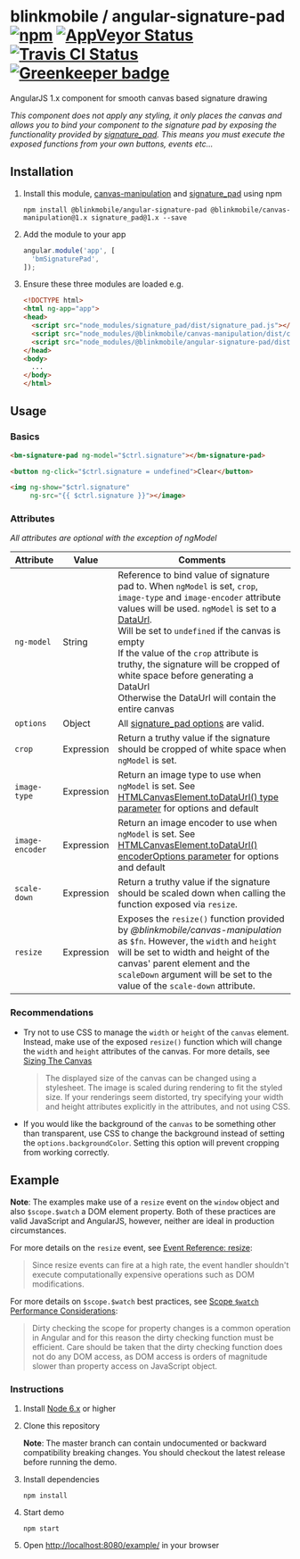 # blinkmobile / angular-signature-pad [![npm](https://img.shields.io/npm/v/@blinkmobile/angular-signature-pad.svg?maxAge=2592000)](https://www.npmjs.com/package/@blinkmobile/angular-signature-pad) [![AppVeyor Status](https://img.shields.io/appveyor/ci/blinkmobile/angular-signature-pad/master.svg)](https://ci.appveyor.com/project/blinkmobile/angular-signature-pad) [![Travis CI Status](https://travis-ci.org/blinkmobile/angular-signature-pad.svg?branch=master)](https://travis-ci.org/blinkmobile/angular-signature-pad) [![Greenkeeper badge](https://badges.greenkeeper.io/blinkmobile/angular-signature-pad.svg)](https://greenkeeper.io/)

AngularJS 1.x component for smooth canvas based signature drawing

_This component does not apply any styling, it only places the canvas
and allows you to bind your component to the signature pad by exposing
the functionality provided by [signature_pad](https://github.com/szimek/signature_pad).
This means you must execute the exposed functions from your own buttons, events etc..._

## Installation

1.  Install this module, [canvas-manipulation](https://github.com/blinkmobile/canvas-manipulation) and [signature_pad](https://github.com/szimek/signature_pad) using npm

    ```
    npm install @blinkmobile/angular-signature-pad @blinkmobile/canvas-manipulation@1.x signature_pad@1.x --save
    ```

1.  Add the module to your app

    ```js
    angular.module('app', [
      'bmSignaturePad',
    ]);
    ```

1.  Ensure these three modules are loaded e.g.

    ```html
    <!DOCTYPE html>
    <html ng-app="app">
    <head>
      <script src="node_modules/signature_pad/dist/signature_pad.js"></script>
      <script src="node_modules/@blinkmobile/canvas-manipulation/dist/canvas-manipulation.js"></script>
      <script src="node_modules/@blinkmobile/angular-signature-pad/dist/angular-signature-pad.js"></script>
    </head>
    <body>
      ...
    </body>
    </html>
    ```

## Usage

### Basics

```html
<bm-signature-pad ng-model="$ctrl.signature"></bm-signature-pad>

<button ng-click="$ctrl.signature = undefined">Clear</button>

<img ng-show="$ctrl.signature"
     ng-src="{{ $ctrl.signature }}"></image>
```

### Attributes

_All attributes are optional with the exception of ngModel_

Attribute       |Value       |Comments
----------------|------------|--------
`ng-model`      |String      |Reference to bind value of signature pad to. When `ngModel` is set, `crop`, `image-type` and `image-encoder` attribute values will be used. `ngModel` is set to a [DataUrl](https://developer.mozilla.org/en-US/docs/Web/HTTP/BasURIs).<br>Will be set to `undefined` if the canvas is empty<br>If the value of the `crop` attribute is truthy, the signature will be cropped of white space before generating a DataUrl<br>Otherwise the DataUrl will contain the entire canvas
`options`       |Object      |All [signature_pad options](https://github.com/szimek/signature_pad#options) are valid.
`crop`          |Expression  |Return a truthy value if the signature should be cropped of white space when `ngModel` is set.
`image-type`    |Expression  |Return an image type to use when `ngModel` is set. See [HTMLCanvasElement.toDataUrl() type parameter](https://developer.mozilla.org/en-US/docs/Web/API/HTMLCanvasElement/toDataURL#Parameters) for options and default
`image-encoder` |Expression  |Return an image encoder to use when `ngModel` is set. See [HTMLCanvasElement.toDataUrl() encoderOptions parameter](https://developer.mozilla.org/en-US/docs/Web/API/HTMLCanvasElement/toDataURL#Parameters) for options and default
`scale-down`    |Expression  |Return a truthy value if the signature should be scaled down when calling the function exposed via `resize`.
`resize`        |Expression  |Exposes the `resize()` function provided by _@blinkmobile/canvas-manipulation_  as `$fn`. However, the `width` and `height` will be set to width and height of the canvas' parent element and the `scaleDown` argument will be set to the value of the `scale-down` attribute.

### Recommendations

-   Try not to use CSS to manage the `width` or `height` of the `canvas` element. Instead, make use of the exposed `resize()` function which will change the `width` and `height` attributes of the canvas. For more details, see [Sizing The Canvas](https://developer.mozilla.org/en-US/docs/Web/HTML/Element/canvas#Sizing_the_canvas)

    > The displayed size of the canvas can be changed using a stylesheet. The image is scaled during rendering to fit the styled size. If your renderings seem distorted, try specifying your width and height attributes explicitly in the <canvas> attributes, and not using CSS.

-   If you would like the background of the `canvas` to be something other than transparent, use CSS to change the background instead of setting the `options.backgroundColor`. Setting this option will prevent cropping from working correctly.

## Example

**Note**: The examples make use of a `resize` event on the `window` object and also `$scope.$watch` a DOM element property.
Both of these practices are valid JavaScript and AngularJS, however, neither are ideal in production circumstances.

For more details on the `resize` event, see [Event Reference: resize](https://developer.mozilla.org/en-US/docs/Web/Events/resize):

> Since resize events can fire at a high rate, the event handler shouldn't execute computationally expensive operations such as DOM modifications.

For more details on `$scope.$watch` best practices, see [Scope `$watch` Performance Considerations](https://docs.angularjs.org/guide/scope#scope-watch-performance-considerations):

> Dirty checking the scope for property changes is a common operation in Angular and for this reason the dirty checking function must be efficient. Care should be taken that the dirty checking function does not do any DOM access, as DOM access is orders of magnitude slower than property access on JavaScript object.

### Instructions

1.  Install [Node 6.x](https://nodejs.org/en/download/) or higher

1.  Clone this repository

    **Note**: The master branch can contain undocumented or backward compatibility breaking changes. You should checkout the latest release before running the demo.

1.  Install dependencies

    ```
    npm install
    ```

1.  Start demo

    ```
    npm start
    ```

1.  Open [http://localhost:8080/example/](http://localhost:8080/example/) in your browser
